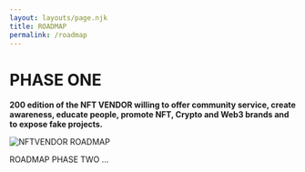 ```yaml
---
layout: layouts/page.njk
title: ROADMAP
permalink: /roadmap
---
```

# **PHASE ONE**

**200 edition of the NFT VENDOR willing to offer community service, create awareness, educate people, promote NFT, Crypto and Web3 brands and to expose fake projects.**

![](https://scontent-los2-1.xx.fbcdn.net/v/t39.30808-6/296001888_122953723802131_688781196233069251_n.jpg?stp=dst-jpg_p526x296&_nc_cat=111&ccb=1-7&_nc_sid=8bfeb9&_nc_ohc=gcWBTXDM7V0AX-2nxJF&_nc_ht=scontent-los2-1.xx&oh=00_AT8dKon9EUc_CopTPgSe7lo1Gi053yCDsUgF7ISQ42kEhg&oe=62E8FD05 "NFTVENDOR ROADMAP")

ROADMAP PHASE TWO ...